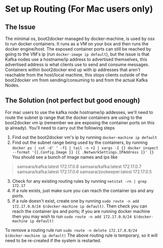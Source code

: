 #  Set up Routing (For Mac users only)
## The Issue
The minimal os, boot2docker managed by docker-machine, is used by osx to run docker containers. It runs as a VM on your box and then runs the docker engine/host.
The exposed container ports can still be reached by going to the VM's ip (run `docker-image ip default`), but the issue is that Kafka nodes use a hostname/ip address to advertised themselves, this advertised address is what clients use to send and consume messages.
Containers within boot2docker end up with ip addresses that aren't reachable from the host/local machine, this stops clients outside of the boot2docker vm from sending/consuming to and from the actual Kafka Nodes.
## The Solution (not perfect but good enough)
For mac users to use the kafka node hostname/ip addesses, we'll need to route the subnet ip range that the docker containers are using to the boot2docker vm ip (remember we are exposing the container ports on this ip already).
You'll need to carry out the following steps
1) Find out the boot2docker vm's ip by running ``docker-machine ip default``
2) Find out the subnet range being used by the containers, by running ``docker ps | cut -d' ' -f1 | tail -n +2 | xargs -I {} docker inspect --format '{{.Config.Image }} {{ .NetworkSettings.IPAddress }}' {}``
You should see a bunch of image names and ips like
> samsara/kafka:latest 172.17.0.8
> samsara/kafka:latest 172.17.0.7
> samsara/kafka:latest 172.17.0.6
> samsara/zookeeper:latest 172.17.0.5

3) Check for any existing routing rules by running ``netstat -rn | grep 172.17``
4) If a rule exists, just make sure you can reach the container ips and any ports.
5) If a rule doesn't exist, create one by running ``sudo route -n add 172.17.0.0/24 $(docker-machine ip default)``. Then check you can reach the container ips and ports; if you are running docker machine then you may wish to run ``sudo route -n add 172.17.0.0/24 $(docker-machine ip default)``

To remove a routing rule run ``sudo route -n delete 172.17.0.0/24 $(docker-machine ip default)``
The above routing rule is temporary, so it will need to be re-created if the system is restarted.
